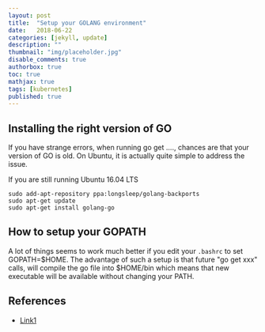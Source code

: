 ```yaml
---
layout: post
title:  "Setup your GOLANG environment" 
date:   2018-06-22
categories: [jekyll, update]
description: ""
thumbnail: "img/placeholder.jpg"
disable_comments: true
authorbox: true
toc: true
mathjax: true
tags: [kubernetes]
published: true
---
```

## Installing the right version of GO

If you have strange errors, when running go get ...., chances are that your version of GO is old.
On Ubuntu, it is actually quite simple to address the issue.

If you are still running Ubuntu 16.04 LTS
~~~
sudo add-apt-repository ppa:longsleep/golang-backports
sudo apt-get update
sudo apt-get install golang-go
~~~

## How to setup your GOPATH

A lot of things seems to work much better if you edit your `.bashrc` to set GOPATH=$HOME.
The advantage of such a setup is that future "go get xxx" calls, will compile the go file into $HOME/bin which means
that new executable will be available without changing your PATH.


## References

- [Link1](https://github.com/golang/go/wiki/Ubuntu)

